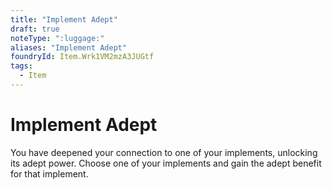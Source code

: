 ```yaml
---
title: "Implement Adept"
draft: true
noteType: ":luggage:"
aliases: "Implement Adept"
foundryId: Item.Wrk1VM2mzA3JUGtf
tags:
  - Item
---
```


# Implement Adept

You have deepened your connection to one of your implements, unlocking its adept power. Choose one of your implements and gain the adept benefit for that implement.
